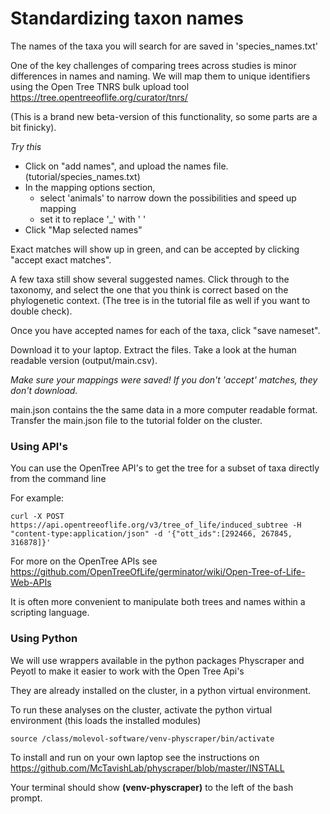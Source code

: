 # Standardizing taxon names

The names of the taxa you will search for are saved in
'species_names.txt'


One of the key challenges of comparing trees across studies is minor differences in names and naming.
We will map them to unique identifiers using the Open Tree TNRS bulk upload tool https://tree.opentreeoflife.org/curator/tnrs/

(This is a brand new beta-version of this functionality, so some parts are a bit finicky).

*Try this*
  * Click on "add names", and upload the names file. (tutorial/species_names.txt)
  * In the mapping options section,
    - select 'animals' to narrow down the possibilities and speed up mapping
    - set it to replace '\_' with ' '
  * Click "Map selected names"

Exact matches will show up in green, and can be accepted by clicking "accept exact matches".

A few taxa still show several suggested names. Click through to the taxonomy, and select the one that you think is correct based on the phylogenetic context. (The tree is in the tutorial file as well if you want to double check).

Once you have accepted names for each of the taxa, click "save nameset".

Download it to your laptop.
Extract the files.
Take a look at the human readable version (output/main.csv).

*Make sure your mappings were saved! If you don't 'accept' matches, they don't download.*

main.json contains the the same data in a more computer readable format.
Transfer the main.json file to the tutorial folder on the cluster.

### Using API's
You can use the OpenTree API's to get the tree for a subset of taxa directly from the command line

For example:
```
curl -X POST https://api.opentreeoflife.org/v3/tree_of_life/induced_subtree -H "content-type:application/json" -d '{"ott_ids":[292466, 267845, 316878]}'
```
For more on the OpenTree APIs see https://github.com/OpenTreeOfLife/germinator/wiki/Open-Tree-of-Life-Web-APIs


It is often more convenient to manipulate both trees and names within a scripting language.


### Using Python
We will use wrappers available in the python packages Physcraper and Peyotl to make it easier to work with the Open Tree Api's

They are already installed on the cluster, in a python virtual environment.

To run these analyses on the cluster, activate the python virtual environment (this loads the installed modules)
```
source /class/molevol-software/venv-physcraper/bin/activate

```

To install and run on your own laptop see the instructions on https://github.com/McTavishLab/physcraper/blob/master/INSTALL

Your terminal should show **(venv-physcraper)** to the left of the bash prompt.
